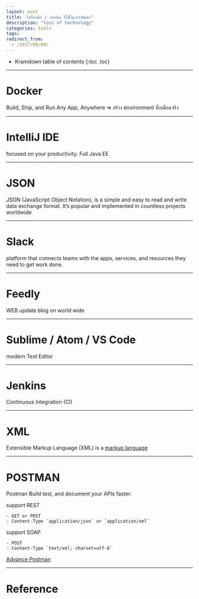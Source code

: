 ```yaml
---
layout: post
title: "เครื่องมือ / เทคนิค ที่ใช้ในการพัฒนา"
description: "loss of technology"
categories: tools
tags: 
redirect_from:
  - /2017/09/09/
---
```


* Kramdown table of contents
{:toc .toc}

---

# Docker

Build, Ship, and Run Any App, Anywhere => สร้าง environment ที่เหมือนจริง

---

# IntelliJ IDE

focused on your productivity. Full Java EE

---

# JSON

JSON (JavaScript Object Notation), is a simple and easy to read and write data exchange format. It’s popular and implemented in countless projects worldwide

---

# Slack

platform that connects teams with the apps, services, and resources they need to get work done. 

---

# Feedly

WEB update blog on world wide

---

# Sublime / Atom / VS Code

modern Text Editor

---

# Jenkins

Continuous Integration (CI)

---

# XML

Extensible Markup Language (XML) is a [markup language](https://en.wikipedia.org/wiki/Markup_language) 

---

# POSTMAN

Postman Build test, and document your APIs faster.

support REST

    - GET or POST
    - Content-Type `application/json` or `application/xml`

support SOAP

    - POST
    - Content-Type `text/xml; charset=utf-8`

[Advance Postman](http://www.somkiat.cc/effective-postman/)

---

# Reference

